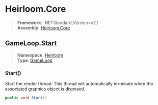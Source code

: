 # Heirloom.Core

> **Framework**: .NETStandard,Version=v2.1  
> **Assembly**: [Heirloom.Core][0]  

## GameLoop.Start

> **Namespace**: [Heirloom][0]  
> **Type**: [GameLoop][1]  

### Start()

Start the render thread. This thread will automatically terminate when the associated graphics object is disposed.

```cs
public void Start()
```

[0]: ../Heirloom.Core.md
[1]: Heirloom.GameLoop.md
